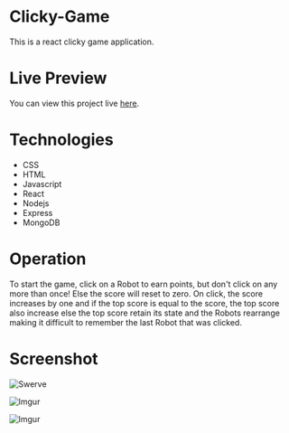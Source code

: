# Clicky-Game
This is a react clicky game application. 

# Live Preview 
You can view this project live [here](https://aayodipe.github.io/Clicky-Game/).

# Technologies
* CSS
* HTML
* Javascript
* React
* Nodejs
* Express
* MongoDB



# Operation
To start the game, click on a Robot to earn points, but don't click on any more than once! Else the score will reset to zero. On click, the score increases by one and if the top score is equal to the score, the top score also increase else the top score retain its state and the Robots rearrange making it difficult to remember the last Robot that was clicked.

# Screenshot

![Swerve](https://i.imgur.com/8cSh4bX.png)

![Imgur](https://i.imgur.com/HhVnIVn.png)


![Imgur](https://i.imgur.com/VIyy9SF.png)
